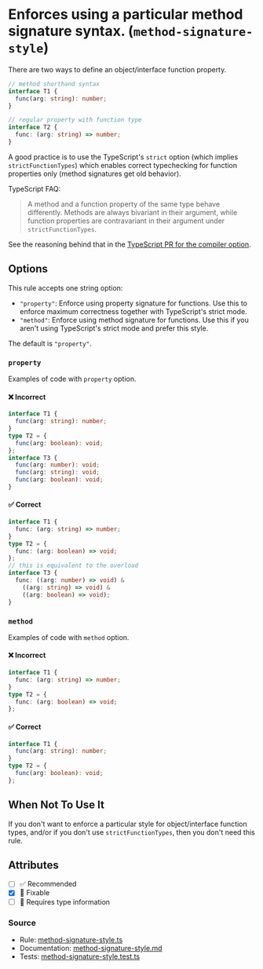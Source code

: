 # Enforces using a particular method signature syntax. (`method-signature-style`)

There are two ways to define an object/interface function property.

```ts
// method shorthand syntax
interface T1 {
  func(arg: string): number;
}

// regular property with function type
interface T2 {
  func: (arg: string) => number;
}
```

A good practice is to use the TypeScript's `strict` option (which implies `strictFunctionTypes`) which enables correct typechecking for function properties only (method signatures get old behavior).

TypeScript FAQ:

> A method and a function property of the same type behave differently.
> Methods are always bivariant in their argument, while function properties are contravariant in their argument under `strictFunctionTypes`.

See the reasoning behind that in the [TypeScript PR for the compiler option](https://github.com/microsoft/TypeScript/pull/18654).

## Options

This rule accepts one string option:

- `"property"`: Enforce using property signature for functions. Use this to enforce maximum correctness together with TypeScript's strict mode.
- `"method"`: Enforce using method signature for functions. Use this if you aren't using TypeScript's strict mode and prefer this style.

The default is `"property"`.

### `property`

Examples of code with `property` option.

<!--tabs-->

#### ❌ Incorrect

```ts
interface T1 {
  func(arg: string): number;
}
type T2 = {
  func(arg: boolean): void;
};
interface T3 {
  func(arg: number): void;
  func(arg: string): void;
  func(arg: boolean): void;
}
```

#### ✅ Correct

```ts
interface T1 {
  func: (arg: string) => number;
}
type T2 = {
  func: (arg: boolean) => void;
};
// this is equivalent to the overload
interface T3 {
  func: ((arg: number) => void) &
    ((arg: string) => void) &
    ((arg: boolean) => void);
}
```

### `method`

Examples of code with `method` option.

<!--tabs-->

#### ❌ Incorrect

```ts
interface T1 {
  func: (arg: string) => number;
}
type T2 = {
  func: (arg: boolean) => void;
};
```

#### ✅ Correct

```ts
interface T1 {
  func(arg: string): number;
}
type T2 = {
  func(arg: boolean): void;
};
```

## When Not To Use It

If you don't want to enforce a particular style for object/interface function types, and/or if you don't use `strictFunctionTypes`, then you don't need this rule.

## Attributes

- [ ] ✅ Recommended
- [x] 🔧 Fixable
- [ ] 💭 Requires type information

### Source

- Rule: [method-signature-style.ts](https://github.com/typescript-eslint/typescript-eslint/blob/main/packages/eslint-plugin/src/rules/method-signature-style.ts)
- Documentation: [method-signature-style.md](https://github.com/typescript-eslint/typescript-eslint/blob/main/packages/eslint-plugin/docs/rules/method-signature-style.md)
- Tests: [method-signature-style.test.ts](https://github.com/typescript-eslint/typescript-eslint/blob/main/packages/eslint-plugin/tests/rules/method-signature-style.test.ts)
